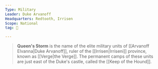 ```yaml
---
Type: Military
Leader: Duke Arvanoff
Headquarters: Redtooth, Irrisen
Scope: National
tag: 👥

---
```


> **Queen's Storm** is the name of the elite military units of [[Arvanoff Elvanna|Duke Arvanoff]], ruler of the [[Irrisen|Irriseni]] province, known as [[Verge|the Verge]]. The permanent camps of these units are just east of the Duke's castle, called the [[Keep of the Hound]].








